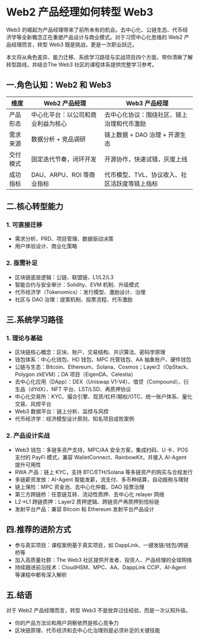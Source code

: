 # Web2 产品经理如何转型 Web3

Web3 的崛起为产品经理带来了前所未有的机会。去中心化、公链生态、代币经济学等全新概念正在重塑产品设计与商业模式。对于习惯中心化思维的 Web2 产品经理而言，转型 Web3 既是挑战，更是一次职业跃迁。

本文将从角色差异、能力迁移、系统学习路径与实战项目四个方面，带你清晰了解转型路线，并结合The Web3 社区的课程体系提供完整学习参考。

## 一.角色认知：Web2 和 Web3
| 维度        | Web2 产品经理                         | Web3 产品经理                                                     |
|-------------|----------------------------------------|--------------------------------------------------------------------|
| 产品形态    | 中心化平台：以公司和商业利益为核心     | 去中心化协议：围绕社区、链上治理和代币激励                          |
| 需求来源    | 数据分析 + 竞品调研                    | 链上数据 + DAO 治理 + 开源生态                                     |
| 交付模式    | 固定迭代节奏，闭环开发                  | 开源协作，快速试错，灰度上线                                       |
| 成功指标    | DAU、ARPU、ROI 等商业指标              | 代币模型、TVL、协议收入、社区活跃度等链上指标                       |


## 二.核心转型能力
### 1. 可直接迁移
- 需求分析、PRD、项目管理、数据驱动决策  
- 用户体验设计、商业化策略  

### 2. 亟需补足
- 区块链底层逻辑：公链、联盟链、L1/L2/L3  
- 智能合约与安全审计：Solidity、EVM 机制、升级模式  
- 代币经济学（Tokenomics）：发行模型、激励设计、治理  
- 社区与 DAO 治理：提案机制、投票流程、代币激励  
  

## 三.系统学习路径

### 1. 理论与基础
- 区块链核心概念：区块、账户、交易结构、共识算法、密码学原理  
- 钱包体系：中心化钱包、HD 钱包、MPC 托管钱包、AA 抽象账户、硬件钱包  
- 公链与生态：Bitcoin、Ethereum、Solana、Cosmos；Layer2（OpStack、Polygon zkEVM）；DA 项目（EigenDA、Celestia）  
- 去中心化应用（DApp）：DEX（Uniswap V1-V4）、借贷（Compound）、衍生品（dYdX）、NFT 平台、LST/LSD、再质押协议  
- 中心化交易所：KYC、撮合引擎、现货/杠杆/期权/OTC、统一账户体系、量化交易、风控平台  
- Web3 数据平台：链上分析、监控与风控  
- 代币经济学：经济模型设计原则、知名项目成败案例  
  
### 2. 产品设计实战
- Web3 钱包：多链多资产支持，MPC/AA 安全方案，集成扫码、U 卡、POS 支付的 PayFi 模式，兼容 WalletConnect、RainbowKit，并接入 AI-Agent 提升可用性  
- RWA 产品：链上 KYC，支持 BTC/ETH/Solana 等多链资产的购买与合规发行  
- 多链薪资发放：AI-Agent 智能发薪，流支付、多币种结算，自动报税与理财  
- 链上保险：MPC 资金池、去中心化仲裁、DAO 投票治理  
- 第三方跨链桥：任意链互转、流动性质押、去中心化 relayer 网络  
- L2→L1 跨链质押：Layer2 质押逻辑、跨链资产再质押到信标链  
- 发射平台产品：兼容 Bitcoin 和 Ethereum 发射平台产品设计

## 四.推荐的进阶方式
- 参与真实项目：课程案例基于真实项目，如 DappLink、一键发链/钱包/跨链桥等  
- 加入高质量社群：The Web3 社区提供开发者、投资人、产品经理的全球网络  
- 持续跟进前沿技术：CloudHSM、MPC、AA、DappLink CCIP、AI-Agent 等课程中都有深入解析  

## 五.结语
对于 Web2 产品经理而言，转型 Web3 不是放弃过往经验，而是一次认知升级。  
- 你的产品方法论和用户洞察依然是核心竞争力  
- 区块链原理、代币经济和去中心化治理则是必须补足的关键技能  
